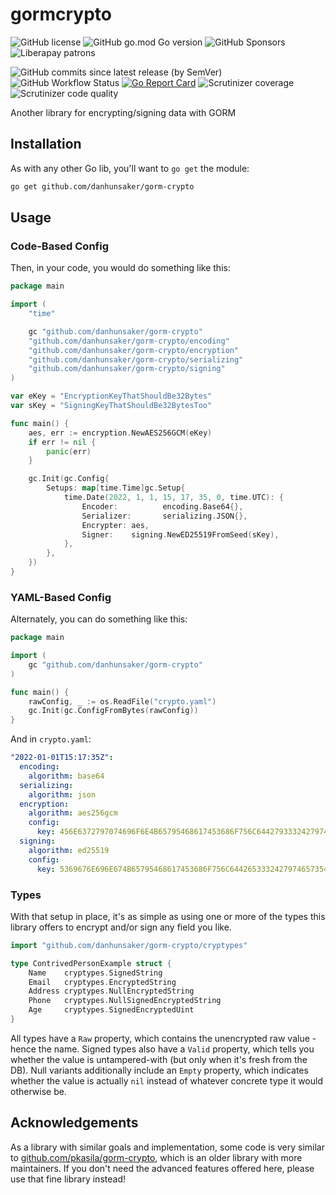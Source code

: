 # gormcrypto

![GitHub license](https://img.shields.io/github/license/danhunsaker/gorm-crypto)
![GitHub go.mod Go version](https://img.shields.io/github/go-mod/go-version/danhunsaker/gorm-crypto)
![GitHub Sponsors](https://img.shields.io/github/sponsors/danhunsaker)
![Liberapay patrons](https://img.shields.io/liberapay/patrons/danhunsaker)

![GitHub commits since latest release (by SemVer)](https://img.shields.io/github/commits-since/danhunsaker/gorm-crypto/latest?sort=semver)
![GitHub Workflow Status](https://img.shields.io/github/workflow/status/danhunsaker/gorm-crypto/CI)
[![Go Report Card](https://goreportcard.com/badge/github.com/danhunsaker/gorm-crypto)](https://goreportcard.com/report/github.com/danhunsaker/gorm-crypto)
![Scrutinizer coverage](https://img.shields.io/scrutinizer/coverage/g/danhunsaker/gorm-crypto)
![Scrutinizer code quality](https://img.shields.io/scrutinizer/quality/g/danhunsaker/gorm-crypto)

Another library for encrypting/signing data with GORM

## Installation

As with any other Go lib, you'll want to `go get` the module:

```bash
go get github.com/danhunsaker/gorm-crypto
```

## Usage

### Code-Based Config

Then, in your code, you would do something like this:

```go
package main

import (
    "time"

    gc "github.com/danhunsaker/gorm-crypto"
    "github.com/danhunsaker/gorm-crypto/encoding"
    "github.com/danhunsaker/gorm-crypto/encryption"
    "github.com/danhunsaker/gorm-crypto/serializing"
    "github.com/danhunsaker/gorm-crypto/signing"
)

var eKey = "EncryptionKeyThatShouldBe32Bytes"
var sKey = "SigningKeyThatShouldBe32BytesToo"

func main() {
    aes, err := encryption.NewAES256GCM(eKey)
    if err != nil {
        panic(err)
    }

    gc.Init(gc.Config{
        Setups: map[time.Time]gc.Setup{
            time.Date(2022, 1, 1, 15, 17, 35, 0, time.UTC): {
				Encoder:          encoding.Base64{},
				Serializer:       serializing.JSON{},
				Encrypter: aes,
				Signer:    signing.NewED25519FromSeed(sKey),
            },
        },
    })
}
```

### YAML-Based Config

Alternately, you can do something like this:

```go
package main

import (
    gc "github.com/danhunsaker/gorm-crypto"
)

func main() {
    rawConfig, _ := os.ReadFile("crypto.yaml")
    gc.Init(gc.ConfigFromBytes(rawConfig))
}
```

And in `crypto.yaml`:

```yaml
"2022-01-01T15:17:35Z":
  encoding:
    algorithm: base64
  serializing:
    algorithm: json
  encryption:
    algorithm: aes256gcm
    config:
      key: 456E6372797074696F6E4B65795468617453686F756C64427933324279746573 # EncryptionKeyThatShouldBe32Bytes in hex
  signing:
    algorithm: ed25519
    config:
      key: 5369676E696E674B65795468617453686F756C64426533324279746573546F6F # SigningKeyThatShouldBe32BytesToo in hex
```

### Types

With that setup in place, it's as simple as using one or more of the types this library offers to encrypt and/or sign any field you like.

```go
import "github.com/danhunsaker/gorm-crypto/cryptypes"

type ContrivedPersonExample struct {
    Name    cryptypes.SignedString
    Email   cryptypes.EncryptedString
    Address cryptypes.NullEncryptedString
    Phone   cryptypes.NullSignedEncryptedString
    Age     cryptypes.SignedEncryptedUint
}
```

All types have a `Raw` property, which contains the unencrypted raw value - hence the name. Signed types also have a `Valid` property, which tells you
whether the value is untampered-with (but only when it's fresh from the DB). Null variants additionally include an `Empty` property, which indicates
whether the value is actually `nil` instead of whatever concrete type it would otherwise be.

## Acknowledgements

As a library with similar goals and implementation, some code is very similar to
[github.com/pkasila/gorm-crypto](https://pkg.go.dev/github.com/pkasila/gorm-crypto), which is an older library with more maintainers. If you don't
need the advanced features offered here, please use that fine library instead!

